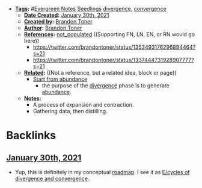 - **[Tags](<../Tags.md>):** #[Evergreen Notes](<../Evergreen Notes.md>) [Seedlings](<../Seedlings.md>) [divergence](<../divergence.md>), [convergence](<../convergence.md>)
    - **[Date Created](<../Date Created.md>):** [January 30th, 2021](<../January 30th, 2021.md>)
    - **[Created by](<../Created by.md>):** [Brandon Toner](<../Brandon Toner.md>)
    - **[Author](<../Author.md>):** [Brandon Toner](<../Brandon Toner.md>)
    - **[References](<../References.md>):** [not_populated](<../not_populated.md>) ((Supporting FN, LN, EN, or RN would go here))
        - https://twitter.com/brandontoner/status/1353493176296894464?s=21
        - https://twitter.com/brandontoner/status/1337444731928907777?s=21
    - **[Related](<../Related.md>):** ((Not a reference, but a related idea, block or page))
        - [Start from abundance](<../Start from abundance.md>)
            - the purpose of the [divergence](<../divergence.md>) phase is to generate [abundance](<../abundance.md>).
    - **[Notes](<../Notes.md>):**
        - A process of expansion and contraction.
        - Gathering data, then distilling.

# Backlinks
## [January 30th, 2021](<January 30th, 2021.md>)
- Yup, this is definitely in my conceptual [roadmap](<../roadmap.md>). I see it as [E/cycles of divergence and convergence](<../E/cycles of divergence and convergence.md>).

